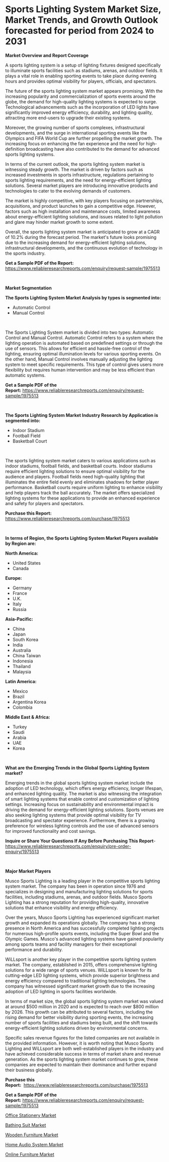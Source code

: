 <p><h1>Sports Lighting System Market Size, Market Trends, and Growth Outlook forecasted for period from 2024 to 2031</h1></p><p><strong>Market Overview and Report Coverage</strong></p>
<p><p>A sports lighting system is a setup of lighting fixtures designed specifically to illuminate sports facilities such as stadiums, arenas, and outdoor fields. It plays a vital role in enabling sporting events to take place during evening hours and provides optimal visibility for players, officials, and spectators.</p><p>The future of the sports lighting system market appears promising. With the increasing popularity and commercialization of sports events around the globe, the demand for high-quality lighting systems is expected to surge. Technological advancements such as the incorporation of LED lights have significantly improved energy efficiency, durability, and lighting quality, attracting more end-users to upgrade their existing systems.</p><p>Moreover, the growing number of sports complexes, infrastructural developments, and the surge in international sporting events like the Olympics and FIFA World Cup are further propelling the market growth. The increasing focus on enhancing the fan experience and the need for high-definition broadcasting have also contributed to the demand for advanced sports lighting systems.</p><p>In terms of the current outlook, the sports lighting system market is witnessing steady growth. The market is driven by factors such as increased investments in sports infrastructure, regulations pertaining to sports lighting requirements, and the need for energy-efficient lighting solutions. Several market players are introducing innovative products and technologies to cater to the evolving demands of customers.</p><p>The market is highly competitive, with key players focusing on partnerships, acquisitions, and product launches to gain a competitive edge. However, factors such as high installation and maintenance costs, limited awareness about energy-efficient lighting solutions, and issues related to light pollution and glare may hinder market growth to some extent.</p><p>Overall, the sports lighting system market is anticipated to grow at a CAGR of 10.2% during the forecast period. The market's future looks promising due to the increasing demand for energy-efficient lighting solutions, infrastructural developments, and the continuous evolution of technology in the sports industry.</p></p>
<p><strong>Get a Sample PDF of the Report:</strong> <a href="https://www.reliableresearchreports.com/enquiry/request-sample/1975513">https://www.reliableresearchreports.com/enquiry/request-sample/1975513</a></p>
<p>&nbsp;</p>
<p><strong>Market Segmentation</strong></p>
<p><strong>The Sports Lighting System Market Analysis by types is segmented into:</strong></p>
<p><ul><li>Automatic Control</li><li>Manual Control</li></ul></p>
<p>&nbsp;</p>
<p><p>The Sports Lighting System market is divided into two types: Automatic Control and Manual Control. Automatic Control refers to a system where the lighting operation is automated based on predefined settings or through the use of sensors. This allows for efficient and hassle-free control of the lighting, ensuring optimal illumination levels for various sporting events. On the other hand, Manual Control involves manually adjusting the lighting system to meet specific requirements. This type of control gives users more flexibility but requires human intervention and may be less efficient than automatic systems.</p></p>
<p><strong>Get a Sample PDF of the Report:</strong>&nbsp;<a href="https://www.reliableresearchreports.com/enquiry/request-sample/1975513">https://www.reliableresearchreports.com/enquiry/request-sample/1975513</a></p>
<p>&nbsp;</p>
<p><strong>The Sports Lighting System Market Industry Research by Application is segmented into:</strong></p>
<p><ul><li>Indoor Stadium</li><li>Football Field</li><li>Basketball Court</li></ul></p>
<p>&nbsp;</p>
<p><p>The sports lighting system market caters to various applications such as indoor stadiums, football fields, and basketball courts. Indoor stadiums require efficient lighting solutions to ensure optimal visibility for the audience and players. Football fields need high-quality lighting that illuminates the entire field evenly and eliminates shadows for better player performance. Basketball courts require uniform lighting to enhance visibility and help players track the ball accurately. The market offers specialized lighting systems for these applications to provide an enhanced experience and safety for players and spectators.</p></p>
<p><strong>Purchase this Report:</strong>&nbsp; <a href="https://www.reliableresearchreports.com/purchase/1975513">https://www.reliableresearchreports.com/purchase/1975513</a></p>
<p>&nbsp;</p>
<p><strong>In terms of Region, the Sports Lighting System Market Players available by Region are:</strong></p>
<p>
    <p> <strong> North America: </strong>
        <ul>
            <li>United States</li>
            <li>Canada</li>
        </ul>
        </p> 
    <p> <strong> Europe: </strong>
        <ul>
            <li>Germany</li>
            <li>France</li>
            <li>U.K.</li>
            <li>Italy</li>
            <li>Russia</li>
        </ul>
        </p> 
    <p> <strong> Asia-Pacific: </strong>
        <ul>
            <li>China</li>
            <li>Japan</li>
            <li>South Korea</li>
            <li>India</li>
            <li>Australia</li>
            <li>China Taiwan</li>
            <li>Indonesia</li>
            <li>Thailand</li>
            <li>Malaysia</li>
        </ul>
        </p> 
    <p> <strong> Latin America: </strong>
        <ul>
            <li>Mexico</li>
            <li>Brazil</li>
            <li>Argentina Korea</li>
            <li>Colombia</li>
        </ul>
        </p> 
    <p> <strong> Middle East & Africa: </strong>
        <ul>
            <li>Turkey</li>
            <li>Saudi</li>
            <li>Arabia</li>
            <li>UAE</li>
            <li>Korea</li>
        </ul>
    </p>
    </p>
<p>&nbsp;</p>
<p><strong>What are the Emerging Trends in the Global Sports Lighting System market?</strong></p>
<p><p>Emerging trends in the global sports lighting system market include the adoption of LED technology, which offers energy efficiency, longer lifespan, and enhanced lighting quality. The market is also witnessing the integration of smart lighting systems that enable control and customization of lighting settings. Increasing focus on sustainability and environmental impact is driving the demand for energy-efficient lighting solutions. Sports venues are also seeking lighting systems that provide optimal visibility for TV broadcasting and spectator experience. Furthermore, there is a growing preference for wireless lighting controls and the use of advanced sensors for improved functionality and cost savings.</p></p>
<p><strong>Inquire or Share Your Questions If Any Before Purchasing This Report</strong>- <a href="https://www.reliableresearchreports.com/enquiry/pre-order-enquiry/1975513">https://www.reliableresearchreports.com/enquiry/pre-order-enquiry/1975513</a></p>
<p>&nbsp;</p>
<p><strong>Major Market Players</strong></p>
<p><p>Musco Sports Lighting is a leading player in the competitive sports lighting system market. The company has been in operation since 1976 and specializes in designing and manufacturing lighting solutions for sports facilities, including stadiums, arenas, and outdoor fields. Musco Sports Lighting has a strong reputation for providing high-quality, innovative solutions that enhance visibility and energy efficiency.</p><p>Over the years, Musco Sports Lighting has experienced significant market growth and expanded its operations globally. The company has a strong presence in North America and has successfully completed lighting projects for numerous high-profile sports events, including the Super Bowl and the Olympic Games. Musco's advanced lighting systems have gained popularity among sports teams and facility managers for their exceptional performance and durability.</p><p>WiLLsport is another key player in the competitive sports lighting system market. The company, established in 2015, offers comprehensive lighting solutions for a wide range of sports venues. WiLLsport is known for its cutting-edge LED lighting systems, which provide superior brightness and energy efficiency compared to traditional lighting technologies. The company has witnessed significant market growth due to the increasing adoption of LED lighting in sports facilities worldwide.</p><p>In terms of market size, the global sports lighting system market was valued at around $500 million in 2020 and is expected to reach over $800 million by 2026. This growth can be attributed to several factors, including the rising demand for better visibility during sporting events, the increasing number of sports facilities and stadiums being built, and the shift towards energy-efficient lighting solutions driven by environmental concerns.</p><p>Specific sales revenue figures for the listed companies are not available in the provided information. However, it is worth noting that Musco Sports Lighting and WiLLsport are both well-established players in the industry and have achieved considerable success in terms of market share and revenue generation. As the sports lighting system market continues to grow, these companies are expected to maintain their dominance and further expand their business globally.</p></p>
<p><strong>Purchase this Report:</strong>&nbsp;&nbsp;<a href="https://www.reliableresearchreports.com/purchase/1975513">https://www.reliableresearchreports.com/purchase/1975513</a></p>
<p></p>
<p><strong>Get a Sample PDF of the Report:</strong>&nbsp;<a href="https://www.reliableresearchreports.com/enquiry/request-sample/1975513">https://www.reliableresearchreports.com/enquiry/request-sample/1975513</a></p>
<p><p><a href="https://github.com/mahnoor2003/Market-Research-Report-List-2/blob/main/office-stationery-market.md">Office Stationery Market</a></p><p><a href="https://github.com/maliyahmorrow6654/Market-Research-Report-List-2/blob/main/bathing-suit-market.md">Bathing Suit Market</a></p><p><a href="https://github.com/marloy8/Market-Research-Report-List-2/blob/main/wooden-furniture-market.md">Wooden Furniture Market</a></p><p><a href="https://github.com/abdelrhmankishk22/Market-Research-Report-List-2/blob/main/home-audio-system-market.md">Home Audio System Market</a></p><p><a href="https://github.com/aliciawhite5576/Market-Research-Report-List-2/blob/main/online-furniture-market.md">Online Furniture Market</a></p></p>